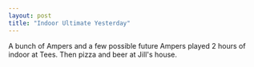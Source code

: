 ```yaml
---
layout: post
title: "Indoor Ultimate Yesterday"
---
```


A bunch of Ampers and a few possible future Ampers played 2 hours of indoor at Tees. Then pizza and beer at Jill's house.